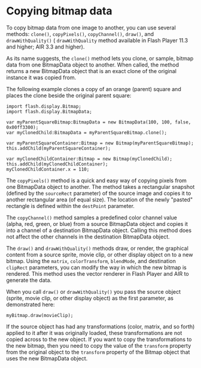 # Copying bitmap data

<div>

To copy bitmap data from one image to another, you can use several methods:
`clone()`, `copyPixels()`, `copyChannel()`, `draw()`, and `drawWithQuality()` (
`drawWithQuality` method available in Flash Player 11.3 and higher; AIR 3.3 and
higher).

As its name suggests, the `clone()` method lets you clone, or sample, bitmap
data from one BitmapData object to another. When called, the method returns a
new BitmapData object that is an exact clone of the original instance it was
copied from.

The following example clones a copy of an orange (parent) square and places the
clone beside the original parent square:

    import flash.display.Bitmap;
    import flash.display.BitmapData;

    var myParentSquareBitmap:BitmapData = new BitmapData(100, 100, false, 0x00ff3300);
    var myClonedChild:BitmapData = myParentSquareBitmap.clone();

    var myParentSquareContainer:Bitmap = new Bitmap(myParentSquareBitmap);
    this.addChild(myParentSquareContainer);

    var myClonedChildContainer:Bitmap = new Bitmap(myClonedChild);
    this.addChild(myClonedChildContainer);
    myClonedChildContainer.x = 110;

The `copyPixels()` method is a quick and easy way of copying pixels from one
BitmapData object to another. The method takes a rectangular snapshot (defined
by the `sourceRect` parameter) of the source image and copies it to another
rectangular area (of equal size). The location of the newly "pasted" rectangle
is defined within the `destPoint` parameter.

The `copyChannel()` method samples a predefined color channel value (alpha, red,
green, or blue) from a source BitmapData object and copies it into a channel of
a destination BitmapData object. Calling this method does not affect the other
channels in the destination BitmapData object.

The `draw()` and `drawWithQuality()` methods draw, or render, the graphical
content from a source sprite, movie clip, or other display object on to a new
bitmap. Using the `matrix`, `colorTransform`, `blendMode`, and destination
`clipRect` parameters, you can modify the way in which the new bitmap is
rendered. This method uses the vector renderer in Flash Player and AIR to
generate the data.

When you call `draw()` or `drawWithQuality()` you pass the source object
(sprite, movie clip, or other display object) as the first parameter, as
demonstrated here:

    myBitmap.draw(movieClip);

If the source object has had any transformations (color, matrix, and so forth)
applied to it after it was originally loaded, these transformations are not
copied across to the new object. If you want to copy the transformations to the
new bitmap, then you need to copy the value of the `transform` property from the
original object to the `transform` property of the Bitmap object that uses the
new BitmapData object.

</div>
